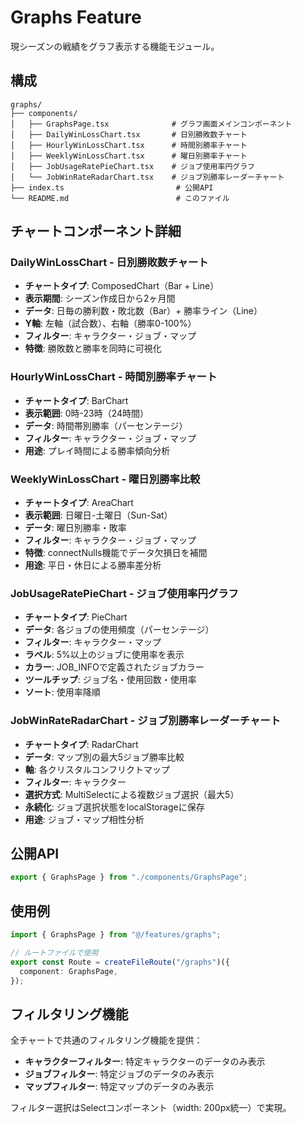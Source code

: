 # Graphs Feature

現シーズンの戦績をグラフ表示する機能モジュール。

## 構成

```
graphs/
├── components/
│   ├── GraphsPage.tsx              # グラフ画面メインコンポーネント
│   ├── DailyWinLossChart.tsx       # 日別勝敗数チャート
│   ├── HourlyWinLossChart.tsx      # 時間別勝率チャート
│   ├── WeeklyWinLossChart.tsx      # 曜日別勝率チャート
│   ├── JobUsageRatePieChart.tsx    # ジョブ使用率円グラフ
│   └── JobWinRateRadarChart.tsx    # ジョブ別勝率レーダーチャート
├── index.ts                         # 公開API
└── README.md                        # このファイル
```

## チャートコンポーネント詳細

### DailyWinLossChart - 日別勝敗数チャート

- **チャートタイプ**: ComposedChart（Bar + Line）
- **表示期間**: シーズン作成日から2ヶ月間
- **データ**: 日毎の勝利数・敗北数（Bar）+ 勝率ライン（Line）
- **Y軸**: 左軸（試合数）、右軸（勝率0-100%）
- **フィルター**: キャラクター・ジョブ・マップ
- **特徴**: 勝敗数と勝率を同時に可視化

### HourlyWinLossChart - 時間別勝率チャート

- **チャートタイプ**: BarChart
- **表示範囲**: 0時-23時（24時間）
- **データ**: 時間帯別勝率（パーセンテージ）
- **フィルター**: キャラクター・ジョブ・マップ
- **用途**: プレイ時間による勝率傾向分析

### WeeklyWinLossChart - 曜日別勝率比較

- **チャートタイプ**: AreaChart
- **表示範囲**: 日曜日-土曜日（Sun-Sat）
- **データ**: 曜日別勝率・敗率
- **フィルター**: キャラクター・ジョブ・マップ
- **特徴**: connectNulls機能でデータ欠損日を補間
- **用途**: 平日・休日による勝率差分析

### JobUsageRatePieChart - ジョブ使用率円グラフ

- **チャートタイプ**: PieChart
- **データ**: 各ジョブの使用頻度（パーセンテージ）
- **フィルター**: キャラクター・マップ
- **ラベル**: 5%以上のジョブに使用率を表示
- **カラー**: JOB_INFOで定義されたジョブカラー
- **ツールチップ**: ジョブ名・使用回数・使用率
- **ソート**: 使用率降順

### JobWinRateRadarChart - ジョブ別勝率レーダーチャート

- **チャートタイプ**: RadarChart
- **データ**: マップ別の最大5ジョブ勝率比較
- **軸**: 各クリスタルコンフリクトマップ
- **フィルター**: キャラクター
- **選択方式**: MultiSelectによる複数ジョブ選択（最大5）
- **永続化**: ジョブ選択状態をlocalStorageに保存
- **用途**: ジョブ・マップ相性分析

## 公開API

```typescript
export { GraphsPage } from "./components/GraphsPage";
```

## 使用例

```typescript
import { GraphsPage } from "@/features/graphs";

// ルートファイルで使用
export const Route = createFileRoute("/graphs")({
  component: GraphsPage,
});
```

## フィルタリング機能

全チャートで共通のフィルタリング機能を提供：

- **キャラクターフィルター**: 特定キャラクターのデータのみ表示
- **ジョブフィルター**: 特定ジョブのデータのみ表示
- **マップフィルター**: 特定マップのデータのみ表示

フィルター選択はSelectコンポーネント（width: 200px統一）で実現。
